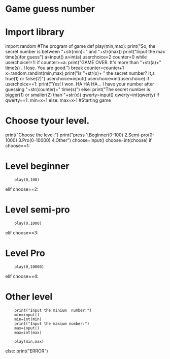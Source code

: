 # Game guess number

# Import library
import random
#The program of game
def play(min,max):
        print("So, the secret number is between "+str(min)+" and "+str(max))
        print("Input the max time(s)for guess")
        a=input()
        a=int(a)
        userchoice=2
        counter=0
        while userchoice!=1:
                if counter>=a:
                        print("GAME OVER. It's more than "+str(a)+" time(s) . I lose. You are good.")
                        break
                counter=counter+1
                x=random.randint(min,max)
                print("Is "+str(x)+ " the secret number? It,s true(1) or false(2)")
                userchoice=input()
                userchoice=int(userchoice)
                if userchoice==1:
                        print("Yes! I won. HA HA HA... I have your number after guessing "+str(counter)+" time(s)")
                else:
                        print("The secret number is bigger(1) or smaller(2) than "+str(x))
                        qwerty=input()
                        qwerty=int(qwerty)
                        if qwerty==1:
                                min=x+1
                        else:
                                max=x-1
#Starting game
# Choose tyour level.
print("Choose the level:")
print("press 1.Beginner(0-100)    2.Semi-pro(0-1000)     3.Pro(0-10000)    4.Other")
choose=input()
choose=int(choose)
if choose==1:
# Level beginner
        play(0,100)
elif choose==2:
# Level semi-pro
        play(0,1000)
elif choose==3:
# Level Pro
        play(0,10000)
elif choose==4:
# Other level
        print("Input the minium  number:")
        min=input()
        min=int(min)
        print("Input the maxium number:")
        max=input()
        max=int(max)

        play(min,max)
else:
        print("ERROR")
